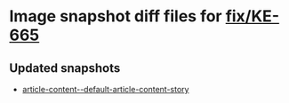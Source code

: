 # Image snapshot diff files for [fix/KE-665](https://github.com/brightsitesconsulting/standard-pwamp/pull/536)

## Updated snapshots
- [article-content--default-article-content-story](./article-content--default-article-content-story)
